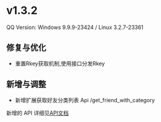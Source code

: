 # v1.3.2

QQ Version: Windows 9.9.9-23424 / Linux 3.2.7-23361

## 修复与优化
* 重置Rkey获取机制,使用接口分发Rkey

## 新增与调整
* 新增扩展获取好友分类列表 Api /get_friend_with_category

新增的 API 详细见[API文档](https://napneko.github.io/zh-CN/develop/extends_api)
